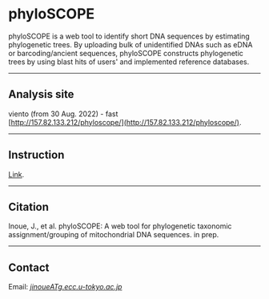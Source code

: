 # phyloSCOPE   
phyloSCOPE is a web tool to identify short DNA sequences by estimating phylogenetic trees. By uploading bulk of unidentified DNAs such as eDNA or barcoding/ancient sequences, phyloSCOPE constructs phylogenetic trees by using blast hits of users' and implemented reference databases.


---

## Analysis site   
viento (from 30 Aug. 2022) - fast   
[http://157.82.133.212/phyloscope/](http://157.82.133.212/phyloscope/).

<!-- 
sakura (from 30 Aug. 2022) - fast   
[http://153.126.199.44/phyloscope/](http://153.126.199.44/phyloscope/).
-->

---
## Instruction
[Link](https://fish-evol.org/phyloSCOPE/instruction.html).

---
## Citation
Inoue, J., et al. 
phyloSCOPE: A web tool for phylogenetic taxonomic assignment/grouping of mitochondrial DNA sequences. in prep.   

---
## Contact 
Email: [_jinoueATg.ecc.u-tokyo.ac.jp_](http://www.fish-evol.org/index_eng.html)
<br />  

